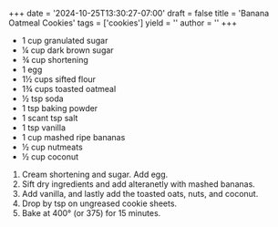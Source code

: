 +++
date = '2024-10-25T13:30:27-07:00'
draft = false
title = 'Banana Oatmeal Cookies'
tags = ['cookies']
yield = ''
author = ''
+++

* 1 cup granulated sugar
* ¼ cup dark brown sugar
* ¾ cup shortening
* 1 egg
* 1½ cups sifted flour
* 1¾ cups toasted oatmeal
* ½ tsp soda
* 1 tsp baking powder
* 1 scant tsp salt
* 1 tsp vanilla
* 1 cup mashed ripe bananas
* ½ cup nutmeats
* ½ cup coconut

1. Cream shortening and sugar. Add egg.
2. Sift dry ingredients and add alteranetly with mashed bananas.
3. Add vanilla, and lastly add the toasted oats, nuts, and coconut.
4. Drop by tsp on ungreased cookie sheets.
5. Bake at 400° (or 375) for 15 minutes.

